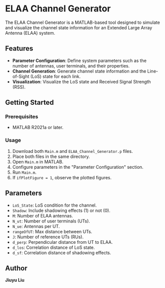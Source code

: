 # ELAA Channel Generator

The ELAA Channel Generator is a MATLAB-based tool designed to simulate and visualize the channel state information for an Extended Large Array Antenna (ELAA) system.

## Features
- **Parameter Configuration**: Define system parameters such as the number of antennas, user terminals, and their properties.
- **Channel Generation**: Generate channel state information and the Line-of-Sight (LoS) state for each link.
- **Visualization**: Visualize the LoS state and Received Signal Strength (RSS).

## Getting Started

### Prerequisites
- MATLAB R2021a or later.

### Usage
1. Download both `Main.m` and `ELAA_Channel_Generator.p` files.
2. Place both files in the same directory.
3. Open `Main.m` in MATLAB.
4. Configure parameters in the "Parameter Configuration" section.
5. Run `Main.m`.
6. If `ifPlotFigure = 1`, observe the plotted figures.

## Parameters
- `LoS_State`: LoS condition for the channel.
- `Shadow`: Include shadowing effects (1) or not (0).
- `M`: Number of ELAA antennas.
- `N_ut`: Number of user terminals (UTs).
- `N_ue`: Antennas per UT.
- `rangeOfUT`: Max distance between UTs.
- `J`: Number of reference UTs (RUs).
- `d_perp`: Perpendicular distance from UT to ELAA.
- `d_los`: Correlation distance of LoS state.
- `d_sf`: Correlation distance of shadowing effects.

## Author
**Jiuyu Liu**
